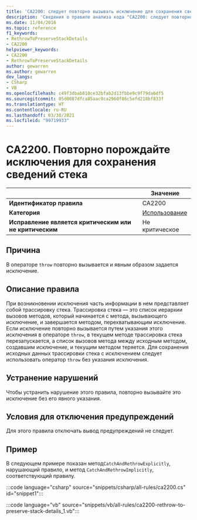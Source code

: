```yaml
---
title: 'CA2200: следует повторно вызывать исключение для сохранения сведений о стеке (анализ кода)'
description: 'Сведения о правиле анализа кода "CA2200: следует повторно вызывать исключение для сохранения сведений о стеке"'
ms.date: 11/04/2016
ms.topic: reference
f1_keywords:
- RethrowToPreserveStackDetails
- CA2200
helpviewer_keywords:
- CA2200
- RethrowToPreserveStackDetails
author: gewarren
ms.author: gewarren
dev_langs:
- CSharp
- VB
ms.openlocfilehash: c49f3dbab810ce32bfab2d13fbbe9c9f79da6df5
ms.sourcegitcommit: 05d0087dfca85aac9ca2960f86c5efd218bf833f
ms.translationtype: HT
ms.contentlocale: ru-RU
ms.lasthandoff: 03/30/2021
ms.locfileid: "99719933"
---
```

# <a name="ca2200-rethrow-to-preserve-stack-details"></a>CA2200. Повторно порождайте исключения для сохранения сведений стека

| | Значение |
|-|-|
| **Идентификатор правила** |CA2200|
| **Категория** |[Использование](usage-warnings.md)|
| **Исправление является критическим или не критическим** |Не критическое|

## <a name="cause"></a>Причина

В операторе `throw` повторно вызывается и явным образом задается исключение.

## <a name="rule-description"></a>Описание правила

При возникновении исключения часть информации в нем представляет собой трассировку стека. Трассировка стека — это список иерархии вызовов методов, который начинается с метода, вызывающего исключение, и завершается методом, перехватывающим исключение. Если исключение повторно вызывается путем указания этого исключения в операторе `throw`, в текущем методе трассировка стека перезапускается, а список вызовов метода между исходным методом, создавшим исключение, и текущим методом теряется. Для сохранения исходных данных трассировки стека с исключением следует использовать оператор `throw` без указания исключения.

## <a name="how-to-fix-violations"></a>Устранение нарушений

Чтобы устранить нарушение этого правила, повторно вызывайте это исключение без его явного указания.

## <a name="when-to-suppress-warnings"></a>Условия для отключения предупреждений

Для этого правила отключать вывод предупреждений не следует.

## <a name="example"></a>Пример

В следующем примере показан метод`CatchAndRethrowExplicitly`, нарушающий правило, и метод `CatchAndRethrowImplicitly`, соответствующий правилу.

:::code language="csharp" source="snippets/csharp/all-rules/ca2200.cs" id="snippet1":::

:::code language="vb" source="snippets/vb/all-rules/ca2200-rethrow-to-preserve-stack-details_1.vb":::
